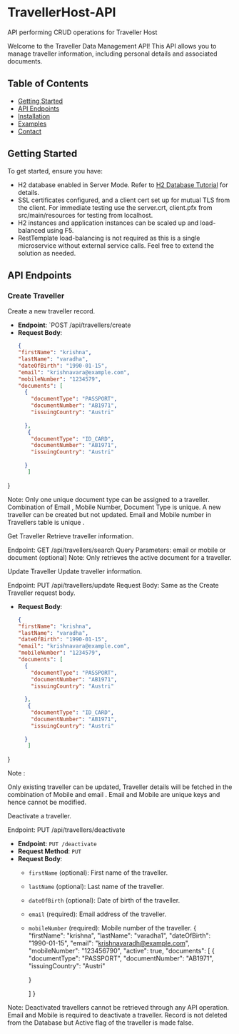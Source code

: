 # TravellerHost-API
API performing CRUD operations for Traveller Host

Welcome to the Traveller Data Management API! This API allows you to manage traveller information, including personal details and associated documents.
## Table of Contents
- [Getting Started](#getting-started)
- [API Endpoints](#api-endpoints)
- [Installation](#installation)
- [Examples](#examples)
- [Contact](#contact)

## Getting Started

To get started, ensure you have:
- H2 database enabled in Server Mode. Refer to [H2 Database Tutorial](https://www.h2database.com/html/tutorial.html) for details.
- SSL certificates configured, and a client cert set up for mutual TLS from the client. For immediate testing use the server.crt, client.pfx from src/main/resources for testing from localhost.
- H2 instances and application instances can be scaled up and load-balanced using F5.
- RestTemplate load-balancing is not required as this is a single microservice without external service calls. Feel free to extend the solution as needed.

## API Endpoints

### Create Traveller

Create a new traveller record.

- **Endpoint**: `POST /api/travellers/create
- **Request Body**:
  ```json
  {
  "firstName": "krishna",
  "lastName": "varadha",
  "dateOfBirth": "1990-01-15",
  "email": "krishnavara@example.com",
  "mobileNumber": "1234579",
  "documents": [
    {
      "documentType": "PASSPORT",
      "documentNumber": "AB1971",
      "issuingCountry": "Austri"
     
    },
     {
      "documentType": "ID_CARD",
      "documentNumber": "AB1971",
      "issuingCountry": "Austri"
     
    }
     ]
}

Note: Only one unique document type can be assigned to a traveller.
Combination of Email , Mobile Number, Document Type is unique.
A new traveller can  be created but not updated.
Email and Mobile number in Travellers table is unique .

Get Traveller
Retrieve traveller information.

Endpoint: GET /api/travellers/search
Query Parameters:
email or mobile or document (optional)
Note: Only retrieves the active document for a traveller.

Update Traveller
Update traveller information.

Endpoint: PUT /api/travellers/update
Request Body: Same as the Create Traveller request body.

- **Request Body**:
  ```json
  {
  "firstName": "krishna",
  "lastName": "varadha",
  "dateOfBirth": "1990-01-15",
  "email": "krishnavara@example.com",
  "mobileNumber": "1234579",
  "documents": [
    {
      "documentType": "PASSPORT",
      "documentNumber": "AB1971",
      "issuingCountry": "Austri"
     
    },
     {
      "documentType": "ID_CARD",
      "documentNumber": "AB1971",
      "issuingCountry": "Austri"
     
    }
     ]
}

Note :

Only existing traveller can be updated, Traveller details will be fetched in the combination of Mobile and email .
Email and Mobile are unique keys and hence cannot be modified.

Deactivate a traveller.

Endpoint: PUT /api/travellers/deactivate

- **Endpoint**: `PUT /deactivate`
- **Request Method**: `PUT`
- **Request Body**:
  - `firstName` (optional): First name of the traveller.
  - `lastName` (optional): Last name of the traveller.
  - `dateOfBirth` (optional): Date of birth of the traveller.
  - `email` (required): Email address of the traveller.
  - `mobileNumber` (required): Mobile number of the traveller.
{
  "firstName": "krishna",
  "lastName": "varadha1",
  "dateOfBirth": "1990-01-15",
  "email": "krishnavaradh@example.com",
  "mobileNumber": "123456790",
  "active": true,
  "documents": [
    {
      "documentType": "PASSPORT",
      "documentNumber": "AB1971",
      "issuingCountry": "Austri"
     
    }
    
     ]
}

Note: Deactivated travellers cannot be retrieved through any API operation.
Email and Mobile is required to deactivate a traveller.
Record is not deleted from the Database but Active flag of the traveller is made false.